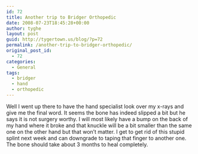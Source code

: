 ```yaml
---
id: 72
title: Another trip to Bridger Orthopedic
date: 2008-07-23T18:45:28+00:00
author: tyghe
layout: post
guid: http://tygertown.us/blog/?p=72
permalink: /another-trip-to-bridger-orthopedic/
original_post_id:
  - 72
categories:
  - General
tags:
  - bridger
  - hand
  - orthopedic
---
```

Well I went up there to have the hand specialist look over my x-rays and give me the final word. It seems the bone has indeed slipped a bit but he says it is not surgery worthy. I will most likely have a bump on the back of my hand where it broke and that knuckle will be a bit smaller than the same one on the other hand but that won&#8217;t matter. I get to get rid of this stupid splint next week and can downgrade to taping that finger to another one. The bone should take about 3 months to heal completely.